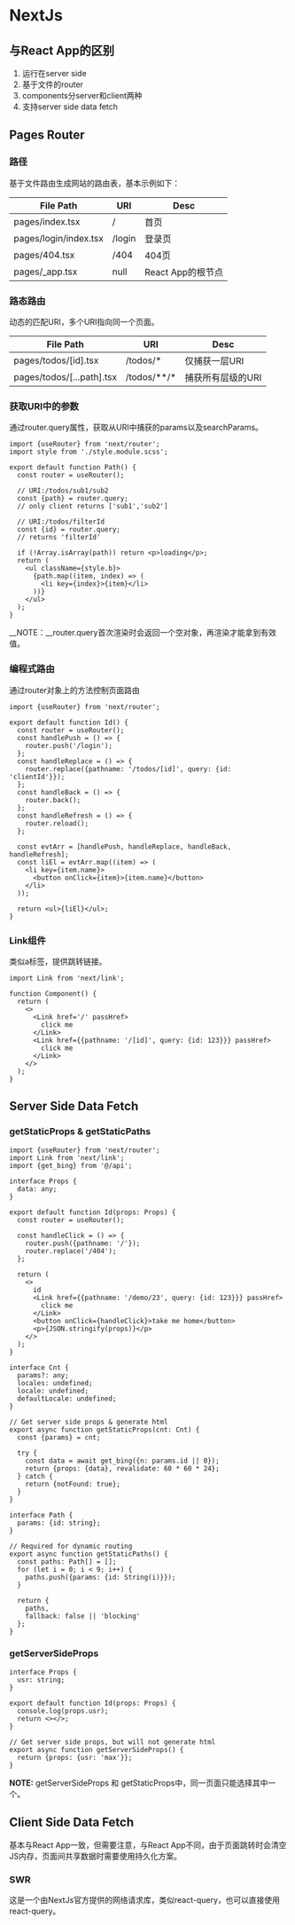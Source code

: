 # NextJs

## 与React App的区别

1. 运行在server side
2. 基于文件的router
3. components分server和client两种
4. 支持server side data fetch

## Pages Router

### 路径

基于文件路由生成网站的路由表，基本示例如下：

| File Path             | URI    | Desc              |
| --------------------- | ------ | ----------------- |
| pages/index.tsx       | /      | 首页              |
| pages/login/index.tsx | /login | 登录页            |
| pages/404.tsx         | /404   | 404页             |
| pages/_app.tsx        | null   | React App的根节点 |

### 路态路由

动态的匹配URI，多个URI指向同一个页面。

| File Path                 | URI         | Desc              |
| ------------------------- | ----------- | ----------------- |
| pages/todos/[id].tsx      | /todos/*    | 仅捕获一层URI     |
| pages/todos/[...path].tsx | /todos/**/* | 捕获所有层级的URI |

### 获取URI中的参数

通过router.query属性，获取从URI中捕获的params以及searchParams。

~~~tsx
import {useRouter} from 'next/router';
import style from './style.module.scss';

export default function Path() {
  const router = useRouter();

  // URI:/todos/sub1/sub2
  const {path} = router.query;
  // only client returns ['sub1','sub2']

  // URI:/todos/filterId
  const {id} = router.query;
  // returns 'filterId'

  if (!Array.isArray(path)) return <p>loading</p>;
  return (
    <ul className={style.b}>
      {path.map((item, index) => (
        <li key={index}>{item}</li>
      ))}
    </ul>
  );
}
~~~

__NOTE：__router.query首次渲染时会返回一个空对象，再渲染才能拿到有效值。

### 编程式路由

通过router对象上的方法控制页面路由

~~~tsx
import {useRouter} from 'next/router';

export default function Id() {
  const router = useRouter();
  const handlePush = () => {
    router.push('/login');
  };
  const handleReplace = () => {
    router.replace({pathname: '/todos/[id]', query: {id: 'clientId'}});
  };
  const handleBack = () => {
    router.back();
  };
  const handleRefresh = () => {
    router.reload();
  };

  const evtArr = [handlePush, handleReplace, handleBack, handleRefresh];
  const liEl = evtArr.map((item) => (
    <li key={item.name}>
      <button onClick={item}>{item.name}</button>
    </li>
  ));

  return <ul>{liEl}</ul>;
}
~~~

### Link组件

类似a标签，提供跳转链接。

~~~tsx
import Link from 'next/link';

function Component() {
  return (
    <>
      <Link href='/' passHref>
        click me
      </Link>
      <Link href={{pathname: '/[id]', query: {id: 123}}} passHref>
        click me
      </Link>
    </>
  );
}
~~~

## Server Side Data Fetch

### getStaticProps & getStaticPaths

~~~tsx
import {useRouter} from 'next/router';
import Link from 'next/link';
import {get_bing} from '@/api';

interface Props {
  data: any;
}

export default function Id(props: Props) {
  const router = useRouter();

  const handleClick = () => {
    router.push({pathname: '/'});
    router.replace('/404');
  };

  return (
    <>
      id
      <Link href={{pathname: '/demo/23', query: {id: 123}}} passHref>
        click me
      </Link>
      <button onClick={handleClick}>take me home</button>
      <p>{JSON.stringify(props)}</p>
    </>
  );
}

interface Cnt {
  params?: any;
  locales: undefined;
  locale: undefined;
  defaultLocale: undefined;
}

// Get server side props & generate html
export async function getStaticProps(cnt: Cnt) {
  const {params} = cnt;

  try {
    const data = await get_bing({n: params.id || 0});
    return {props: {data}, revalidate: 60 * 60 * 24};
  } catch {
    return {notFound: true};
  }
}

interface Path {
  params: {id: string};
}

// Required for dynamic routing
export async function getStaticPaths() {
  const paths: Path[] = [];
  for (let i = 0; i < 9; i++) {
    paths.push({params: {id: String(i)}});
  }

  return {
    paths,
    fallback: false || 'blocking'
  };
}
~~~

### getServerSideProps

~~~tsx
interface Props {
  usr: string;
}

export default function Id(props: Props) {
  console.log(props.usr);
  return <></>;
}

// Get server side props, but will not generate html
export async function getServerSideProps() {
  return {props: {usr: 'max'}};
}
~~~

__NOTE:__ getServerSideProps 和 getStaticProps中，同一页面只能选择其中一个。

## Client Side Data Fetch

基本与React App一致，但需要注意，与React App不同，由于页面跳转时会清空JS内存，页面间共享数据时需要使用持久化方案。

### SWR

这是一个由NextJs官方提供的网络请求库，类似react-query，也可以直接使用react-query。

